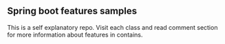 ## Spring boot features samples

This is a self explanatory repo. Visit each class and read comment section for more information about features in contains.

